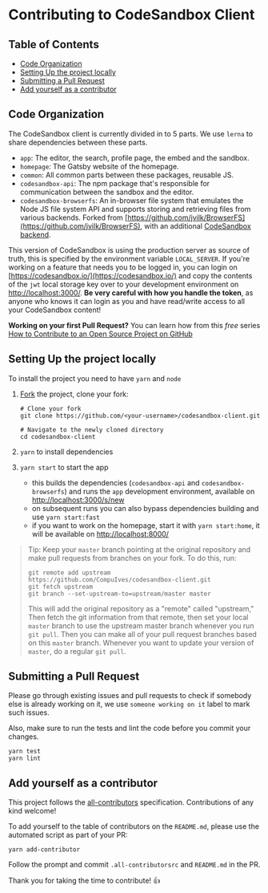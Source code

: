 # Contributing to CodeSandbox Client

## Table of Contents

* [Code Organization](#code-organization)
* [Setting Up the project locally](#setting-up-the-project-locally)
* [Submitting a Pull Request](#submitting-a-pull-request)
* [Add yourself as a contributor](#add-yourself-as-a-contributor)

## Code Organization

The CodeSandbox client is currently divided in to 5 parts. We use `lerna` to share dependencies between these parts.

- `app`: The editor, the search, profile page, the embed and the sandbox.
- `homepage`: The Gatsby website of the homepage.
- `common`: All common parts between these packages, reusable JS.
- `codesandbox-api`: The npm package that's responsible for communication between the sandbox and the editor.
- `codesandbox-browserfs`: An in-browser file system that emulates the Node JS file system API and supports storing and retrieving files from various backends. Forked from [https://github.com/jvilk/BrowserFS](https://github.com/jvilk/BrowserFS), with an additional [CodeSandbox backend](https://github.com/CompuIves/codesandbox-client/blob/master/standalone-packages/codesandbox-browserfs/src/backend/CodeSandboxFS.ts).

This version of CodeSandbox is using the production server as source of truth, this is specified by the environment variable `LOCAL_SERVER`. If you're working on a feature that needs you to be logged in, you can login on [https://codesandbox.io/](https://codesandbox.io/) and copy the contents of the `jwt` local storage key over to your development environment on [http://localhost:3000/](http://localhost:3000/). **Be very careful with how you handle the token**, as anyone who knows it can login as you and have read/write access to all your CodeSandbox content!

**Working on your first Pull Request?** You can learn how from this *free* series [How to Contribute to an Open Source Project on GitHub](https://egghead.io/series/how-to-contribute-to-an-open-source-project-on-github)

## Setting Up the project locally

To install the project you need to have `yarn` and `node`

1. [Fork](https://help.github.com/articles/fork-a-repo/) the project, clone your fork:

   ```
   # Clone your fork
   git clone https://github.com/<your-username>/codesandbox-client.git

   # Navigate to the newly cloned directory
   cd codesandbox-client
   ```
2. `yarn` to install dependencies
3. `yarn start` to start the app
   * this builds the dependencies (`codesandbox-api` and `codesandbox-browserfs`) and runs the `app` development environment, available on [http://localhost:3000/s/new](http://localhost:3000/s/new)
   * on subsequent runs you can also bypass dependencies building and use `yarn start:fast`
   * if you want to work on the homepage, start it with `yarn start:home`, it will be available on [http://localhost:8000/](http://localhost:8000/)

> Tip: Keep your `master` branch pointing at the original repository and make
> pull requests from branches on your fork. To do this, run:
>
> ```
> git remote add upstream https://github.com/CompuIves/codesandbox-client.git
> git fetch upstream
> git branch --set-upstream-to=upstream/master master
> ```
>
> This will add the original repository as a "remote" called "upstream,"
> Then fetch the git information from that remote, then set your local `master`
> branch to use the upstream master branch whenever you run `git pull`.
> Then you can make all of your pull request branches based on this `master`
> branch. Whenever you want to update your version of `master`, do a regular
> `git pull`.

## Submitting a Pull Request

Please go through existing issues and pull requests to check if somebody else is already working on it, we use `someone working on it` label to mark such issues.

Also, make sure to run the tests and lint the code before you commit your changes.

```
yarn test
yarn lint
```

## Add yourself as a contributor

This project follows the [all-contributors](https://github.com/kentcdodds/all-contributors) specification. Contributions of any kind welcome!

To add yourself to the table of contributors on the `README.md`, please use the
automated script as part of your PR:

```
yarn add-contributor
```

Follow the prompt and commit `.all-contributorsrc` and `README.md` in the PR.

Thank you for taking the time to contribute! :+1:

